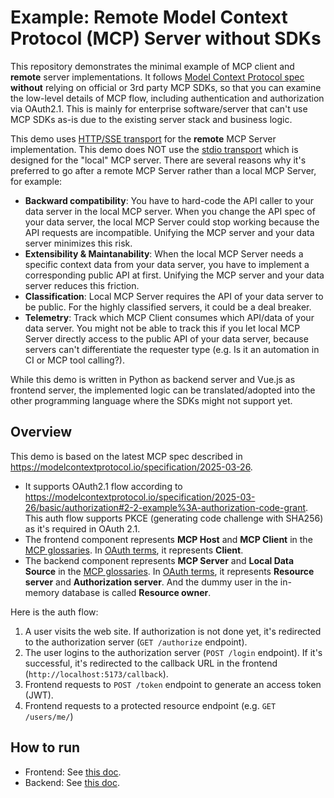 # Example: Remote Model Context Protocol (MCP) Server without SDKs

This repository demonstrates the minimal example of MCP client and **remote** server implementations.
It follows [Model Context Protocol spec](https://modelcontextprotocol.io/introduction)
**without** relying on official or 3rd party MCP SDKs, so that you can examine the low-level details of
MCP flow, including authentication and authorization via OAuth2.1.
This is mainly for enterprise software/server that can't use MCP SDKs as-is due to the existing server stack and business logic.

This demo uses [HTTP/SSE transport](https://modelcontextprotocol.io/docs/concepts/transports#server-sent-events-sse) for the **remote** MCP Server implementation.
This demo does NOT use the [stdio transport](https://modelcontextprotocol.io/docs/concepts/transports#standard-input%2Foutput-stdio) which is designed for the "local" MCP server.
There are several reasons why it's preferred to go after a remote MCP Server rather than a local MCP Server, for example:

- **Backward compatibility**: You have to hard-code the API caller to your data server in the local MCP server. When you change the API spec of your data server, the local MCP Server could stop working because the API requests are incompatible. Unifying the MCP server and your data server minimizes this risk.
- **Extensibility & Maintanability**: When the local MCP Server needs a specific context data from your data server, you have to implement a corresponding public API at first. Unifying the MCP server and your data server reduces this friction.
- **Classification**: Local MCP Server requires the API of your data server to be public. For the highly classified servers, it could be a deal breaker.
- **Telemetry**: Track which MCP Client consumes which API/data of your data server. You might not be able to track this if you let local MCP Server directly access to the public API of your data server, because servers can't differentiate the requester type (e.g. Is it an automation in CI or MCP tool calling?).

While this demo is written in Python as backend server and Vue.js as frontend server,
the implemented logic can be translated/adopted into the other programming language
where the SDKs might not support yet.

## Overview

This demo is based on the latest MCP spec described in https://modelcontextprotocol.io/specification/2025-03-26.

- It supports OAuth2.1 flow according to https://modelcontextprotocol.io/specification/2025-03-26/basic/authorization#2-2-example%3A-authorization-code-grant. This auth flow supports PKCE (generating code challenge with SHA256) as it's required in OAuth 2.1.
- The frontend component represents **MCP Host** and **MCP Client** in the [MCP glossaries](https://modelcontextprotocol.io/introduction). In [OAuth terms](https://datatracker.ietf.org/doc/draft-ietf-oauth-v2-1/), it represents **Client**.
- The backend component represents **MCP Server** and **Local Data Source** in the [MCP glossaries](https://modelcontextprotocol.io/introduction). In [OAuth terms](https://datatracker.ietf.org/doc/draft-ietf-oauth-v2-1/), it represents **Resource server** and **Authorization server**. And the dummy user in the in-memory database is called **Resource owner**.

Here is the auth flow:

1. A user visits the web site. If authorization is not done yet, it's redirected to the authorization server (`GET /authorize` endpoint).
1. The user logins to the authorization server (`POST /login` endpoint). If it's successful, it's redirected to the callback URL in the frontend (`http://localhost:5173/callback`).
1. Frontend requests to `POST /token` endpoint to generate an access token (JWT).
1. Frontend requests to a protected resource endpoint (e.g. `GET /users/me/`)

## How to run

- Frontend: See [this doc](./frontend/README.md).
- Backend: See [this doc](./backend/README.md).
